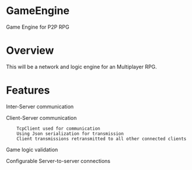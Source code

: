 GameEngine
==========
Game Engine for P2P RPG

Overview
========
This will be a network and logic engine for an Multiplayer RPG.

Features
========
Inter-Server communication

Client-Server communication

		TcpClient used for communication
		Using Json serialization for transmission
		Client transmissions retransmitted to all other connected clients
		

Game logic validation

Configurable Server-to-server connections

